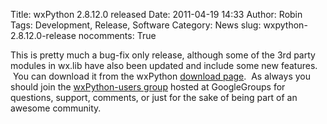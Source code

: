 Title: wxPython 2.8.12.0 released
Date: 2011-04-19 14:33
Author: Robin
Tags: Development, Release, Software
Category: News
slug: wxpython-2.8.12.0-release
nocomments: True


This is pretty much a bug-fix only release, although some of the 3rd
party modules in wx.lib have also been updated and include some new
features.  You can download it from the wxPython [download
page](http://wxpython.org/download.php).  As always you should join the
[wxPython-users group](http://groups.google.com/group/wxpython-users)
hosted at GoogleGroups for questions, support, comments, or just for the
sake of being part of an awesome community.
